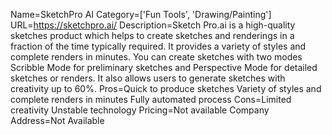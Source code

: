 Name=SketchPro AI
Category=['Fun Tools', 'Drawing/Painting']
URL=https://sketchpro.ai/
Description=Sketch Pro.ai is a high-quality sketches product which helps to create sketches and renderings in a fraction of the time typically required. It provides a variety of styles and complete renders in minutes. You can create sketches with two modes Scribble Mode for preliminary sketches and Perspective Mode for detailed sketches or renders. It also allows users to generate sketches with creativity up to 60%.
Pros=Quick to produce sketches Variety of styles and complete renders in minutes Fully automated process
Cons=Limited creativity Unstable technology
Pricing=Not available
Company Address=Not Available
